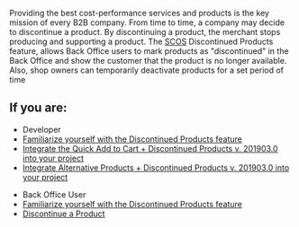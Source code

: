 Providing the best cost-performance services and products is the key mission of every B2B company. From time to time, a company may decide to discontinue a product. By discontinuing a product, the merchant stops producing and supporting a product. The [SCOS](https://documentation.spryker.com/v4/docs/about-spryker) Discontinued Products feature, allows Back Office users to mark products as "discontinued" in the Back Office and show the customer that the product is no longer available. Also, shop owners can temporarily deactivate products for a set period of time

## If you are:

<div class="mr-container">
    <div class="mr-list-container">
        <!-- col1 -->
        <div class="mr-col">
            <ul class="mr-list mr-list-green">
                <li class="mr-title">Developer</li>
                <li><a href="https://documentation.spryker.com/v4/docs/discontinued-products-overview" class="mr-link">Familiarize yourself with the Discontinued Products feature</a></li>
                <li><a href="https://documentation.spryker.com/v2/docs/quick-order-discontinued-products-feature-integration-201903" class="mr-link">Integrate the Quick Add to Cart + Discontinued Products v. 201903.0 into your project</a></li>
                <li><a href="https://documentation.spryker.com/v2/docs/alternative-products-discontinued-products-feature-integration-201903" class="mr-link">Integrate Alternative Products + Discontinued Products v. 201903.0 into your project</a></li>
            </ul>
        </div>
        <!-- col2 -->
        <div class="mr-col">
            <ul class="mr-list mr-list-blue">
                <li class="mr-title"> Back Office User</li>
               <li><a href="https://documentation.spryker.com/v4/docs/discontinued-products-overview" class="mr-link">Familiarize yourself with the Discontinued Products feature</a></li>
                <li><a href="https://documentation.spryker.com/v4/docs/discontinuing-a-product" class="mr-link">Discontinue a Product</a></li>
            </ul>
        </div>
    </div>
</div>